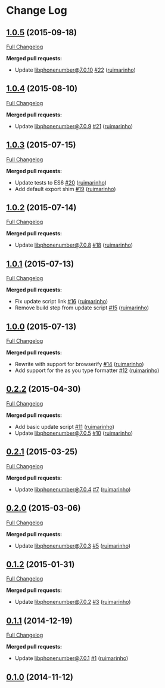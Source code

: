 # Change Log

## [1.0.5](https://github.com/seegno/google-libphonenumber/tree/1.0.5) (2015-09-18)
[Full Changelog](https://github.com/seegno/google-libphonenumber/compare/1.0.4...1.0.5)

**Merged pull requests:**

- Update libphonenumber@7.0.10 [\#22](https://github.com/seegno/google-libphonenumber/pull/22) ([ruimarinho](https://github.com/ruimarinho))

## [1.0.4](https://github.com/seegno/google-libphonenumber/tree/1.0.4) (2015-08-10)
[Full Changelog](https://github.com/seegno/google-libphonenumber/compare/1.0.3...1.0.4)

**Merged pull requests:**

- Update libphonenumber@7.0.9 [\#21](https://github.com/seegno/google-libphonenumber/pull/21) ([ruimarinho](https://github.com/ruimarinho))

## [1.0.3](https://github.com/seegno/google-libphonenumber/tree/1.0.3) (2015-07-15)
[Full Changelog](https://github.com/seegno/google-libphonenumber/compare/1.0.2...1.0.3)

**Merged pull requests:**

- Update tests to ES6 [\#20](https://github.com/seegno/google-libphonenumber/pull/20) ([ruimarinho](https://github.com/ruimarinho))
- Add default export shim [\#19](https://github.com/seegno/google-libphonenumber/pull/19) ([ruimarinho](https://github.com/ruimarinho))

## [1.0.2](https://github.com/seegno/google-libphonenumber/tree/1.0.2) (2015-07-14)
[Full Changelog](https://github.com/seegno/google-libphonenumber/compare/1.0.1...1.0.2)

**Merged pull requests:**

- Update libphonenumber@7.0.8 [\#18](https://github.com/seegno/google-libphonenumber/pull/18) ([ruimarinho](https://github.com/ruimarinho))

## [1.0.1](https://github.com/seegno/google-libphonenumber/tree/1.0.1) (2015-07-13)
[Full Changelog](https://github.com/seegno/google-libphonenumber/compare/1.0.0...1.0.1)

**Merged pull requests:**

- Fix update script link [\#16](https://github.com/seegno/google-libphonenumber/pull/16) ([ruimarinho](https://github.com/ruimarinho))
- Remove build step from update script [\#15](https://github.com/seegno/google-libphonenumber/pull/15) ([ruimarinho](https://github.com/ruimarinho))

## [1.0.0](https://github.com/seegno/google-libphonenumber/tree/1.0.0) (2015-07-13)
[Full Changelog](https://github.com/seegno/google-libphonenumber/compare/0.2.2...1.0.0)

**Merged pull requests:**

- Rewrite with support for browserify [\#14](https://github.com/seegno/google-libphonenumber/pull/14) ([ruimarinho](https://github.com/ruimarinho))
- Add support for the as you type formatter [\#12](https://github.com/seegno/google-libphonenumber/pull/12) ([ruimarinho](https://github.com/ruimarinho))

## [0.2.2](https://github.com/seegno/google-libphonenumber/tree/0.2.2) (2015-04-30)
[Full Changelog](https://github.com/seegno/google-libphonenumber/compare/0.2.1...0.2.2)

**Merged pull requests:**

- Add basic update script [\#11](https://github.com/seegno/google-libphonenumber/pull/11) ([ruimarinho](https://github.com/ruimarinho))
- Update libphonenumber@7.0.5 [\#10](https://github.com/seegno/google-libphonenumber/pull/10) ([ruimarinho](https://github.com/ruimarinho))

## [0.2.1](https://github.com/seegno/google-libphonenumber/tree/0.2.1) (2015-03-25)
[Full Changelog](https://github.com/seegno/google-libphonenumber/compare/0.2.0...0.2.1)

**Merged pull requests:**

- Update libphonenumber@7.0.4 [\#7](https://github.com/seegno/google-libphonenumber/pull/7) ([ruimarinho](https://github.com/ruimarinho))

## [0.2.0](https://github.com/seegno/google-libphonenumber/tree/0.2.0) (2015-03-06)
[Full Changelog](https://github.com/seegno/google-libphonenumber/compare/0.1.2...0.2.0)

**Merged pull requests:**

- Update libphonenumber@7.0.3 [\#5](https://github.com/seegno/google-libphonenumber/pull/5) ([ruimarinho](https://github.com/ruimarinho))

## [0.1.2](https://github.com/seegno/google-libphonenumber/tree/0.1.2) (2015-01-31)
[Full Changelog](https://github.com/seegno/google-libphonenumber/compare/0.1.1...0.1.2)

**Merged pull requests:**

- Update libphonenumber@7.0.2 [\#3](https://github.com/seegno/google-libphonenumber/pull/3) ([ruimarinho](https://github.com/ruimarinho))

## [0.1.1](https://github.com/seegno/google-libphonenumber/tree/0.1.1) (2014-12-19)
[Full Changelog](https://github.com/seegno/google-libphonenumber/compare/0.1.0...0.1.1)

**Merged pull requests:**

- Update libphonenumber@7.0.1 [\#1](https://github.com/seegno/google-libphonenumber/pull/1) ([ruimarinho](https://github.com/ruimarinho))

## [0.1.0](https://github.com/seegno/google-libphonenumber/tree/0.1.0) (2014-11-12)
